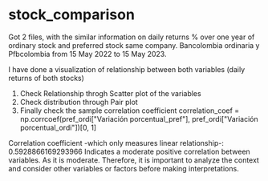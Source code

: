 # stock_comparison

Got 2 files, with the similar information on daily returns % over one year of ordinary stock and preferred stock same company.
Bancolombia ordinaria y Pfbcolombia from 15 May 2022 to 15 May 2023.

I have done a visualization of relationship between both variables (daily returns of both stocks)

1. Check Relationship throgh Scatter plot of the variables
2. Check distribution through Pair plot
3. Finally check the sample correlation coefficient 
correlation_coef = np.corrcoef(pref_ordi["Variación porcentual_pref"], pref_ordi["Variación porcentual_ordi"])[0, 1]

Correlation coefficient -which only measures linear relationship-: 0.5928866169293966 
Indicates a moderate positive correlation between variables.
As it is moderate. Therefore, it is important to analyze the context and consider other variables or factors before making interpretations.
